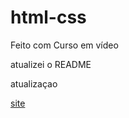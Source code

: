 # html-css
 Feito com Curso em vídeo


 atualizei o README


  atualizaçao

  <a href="https://winderjunior.github.io/html-css/exercicio/desafio-10-html-css/android.html">site</a>

